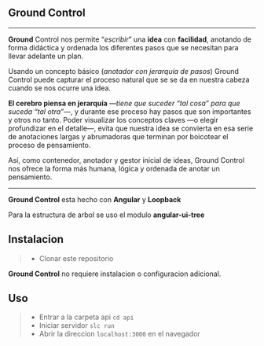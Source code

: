 Ground Control
--------------
--------------
**Ground** Control nos permite “*escribir*” una **idea** con **facilidad**, anotando de forma didáctica y ordenada los diferentes pasos que se necesitan para llevar adelante un plan.

Usando un concepto básico (*anotador con jerarquía de pasos*) Ground Control puede capturar el proceso natural que se se da en nuestra cabeza cuando se nos ocurre una idea.

**El cerebro piensa en jerarquía** —*tiene que suceder “tal cosa” para que suceda “tal otra”*—, y durante ese proceso hay pasos que son importantes y otros no tanto. Poder visualizar los conceptos claves —o elegir profundizar en el detalle—, evita que nuestra idea se convierta en esa serie de anotaciones largas y abrumadoras que terminan por boicotear el proceso de pensamiento.

Así, como contenedor, anotador y gestor inicial de ideas, Ground Control nos ofrece la forma más humana, lógica y ordenada de anotar un pensamiento.


----------


**Ground Control** esta hecho con **Angular** y **Loopback**

Para la estructura de arbol se uso el modulo **angular-ui-tree**


Instalacion
------------------------------------------------

> - Clonar este repositorio

**Ground Control** no requiere instalacion o configuracion adicional.

Uso
------------------------------------------------
> - Entrar a la carpeta api     `cd api`
> - Iniciar servidor  `slc run`  
> - Abrir la direccion `localhost:3000` en el navegador
